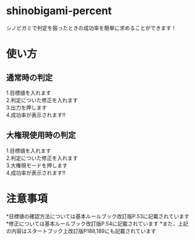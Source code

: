 # shinobigami-percent
シノビガミで判定を振ったときの成功率を簡単に求めることができます！
# 使い方
## 通常時の判定
1.目標値を入れます<br>
2.判定についた修正を入れます<br>
3.出力を押します<br>
4.成功率が表示されます!!
## 大権現使用時の判定
1.目標値を入れます<br>
2.判定についた修正を入れます<br>
3.大権現モードを押します<br>
4.成功率が表示されます!!
# 注意事項
*目標値の確認方法については基本ルールブック改訂版P.53に記載されています
*修正については基本ルールブック改訂版P.54に記載されています
*また、上記の内容はスタートブック上改訂版P188,189にも記載されています